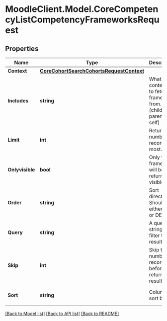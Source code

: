# MoodleClient.Model.CoreCompetencyListCompetencyFrameworksRequest

## Properties

Name | Type | Description | Notes
------------ | ------------- | ------------- | -------------
**Context** | [**CoreCohortSearchCohortsRequestContext**](CoreCohortSearchCohortsRequestContext.md) |  | 
**Includes** | **string** | What other contextes to fetch the frameworks from. (children, parents, self) | [optional] [default to "children"]
**Limit** | **int** | Return this number of records at most. | [optional] [default to 0]
**Onlyvisible** | **bool** | Only visible frameworks will be returned if visible true | [optional] [default to false]
**Order** | **string** | Sort direction. Should be either ASC or DESC | [optional] [default to ""]
**Query** | **string** | A query string to filter the results | [optional] [default to ""]
**Skip** | **int** | Skip this number of records before returning results | [optional] [default to 0]
**Sort** | **string** | Column to sort by. | [optional] [default to "shortname"]

[[Back to Model list]](../README.md#documentation-for-models) [[Back to API list]](../README.md#documentation-for-api-endpoints) [[Back to README]](../README.md)

